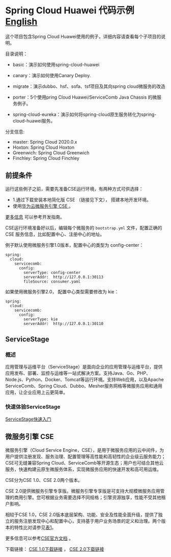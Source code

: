 # Spring Cloud Huawei 代码示例 [English](README.md) 

这个项目包含Spring Cloud Huawei使用的例子，详细内容请查看每个子项目的说明。

目录说明：

- basic：演示如何使用spring-cloud-huawei

- canary：演示如何使用Canary Deploy.
- migrate：演示dubbo、hsf、sofa、tsf项目及其向spring cloud微服务的改造
- porter：5个使用pring Cloud Huawei/ServiceComb Java Chassis 的微服务例子。
- spring-cloud-eureka：演示如何将spring-cloud原生服务转化为spring-cloud-huawei服务。

分支信息:

* master: Spring Cloud 2020.0.x
* Hoxton: Spring Cloud Hoxton
* Greenwich: Spring Cloud Greenwich
* Finchley: Spring Cloud Finchley


## 前提条件

运行这些例子之前，需要先准备CSE运行环境，有两种方式可供选择：

* 1.通过下载安装本地简化版 CSE （链接见下文）， 搭建本地开发环境。
* 使用[华为云微服务引擎 CSE ](https://support.huaweicloud.com/devg-servicestage/ss-devg-0002.html) 。

[更多信息](https://support.huaweicloud.com/devg-servicestage/ss-devg-0006.html) 可以参考开发指南。

CSE运行环境准备好以后，编辑每个微服务的 `bootstrap.yml` 文件，配置正确的 CSE  服务信息，比如配置中心、注册中心的地址。

例子默认使用微服务引擎1.0版本，配置中心的类型为 config-center：

```
spring:
  cloud:
    servicecomb:
      config:
        serverType: config-center
        serverAddr:  http://127.0.0.1:30113
        fileSource: consumer.yaml
```

如果使用微服务引擎2.0， 配置中心类型需要修改为 kie：

```
spring:
  cloud:
    servicecomb:
      config:
        serverType: kie
        serverAddr:  http://127.0.0.1:30110
```

## ServiceStage

### 概述

应用管理与运维平台（ServiceStage）是面向企业的应用管理与运维平台，提供应用发布、部署、监控与运维等一站式解决方案。支持Java、Go、PHP、Node.js、Python、Docker、Tomcat等运行环境。支持Web应用，以及Apache ServiceComb、Spring Cloud、Dubbo、Mesher服务网格等微服务应用和通用应用，让企业应用上云更简单。

### 快速体验ServiceStage

[ServiceStage快速入门](https://support.huaweicloud.com/qs-servicestage/servicestage_qs_0025.html) 

## 微服务引擎 CSE

微服务引擎（Cloud Service Engine，CSE），是用于微服务应用的云中间件，为用户提供注册发现、服务治理、配置管理等高性能和高韧性的企业级云服务能力；CSE可无缝兼容Spring Cloud、ServiceComb等开源生态；用户也可结合其他云服务，快速构建云原生微服务体系，实现微服务应用的快速开发和高可用运维。 

CSE分为CSE 1.0、CSE 2.0两个版本。

CSE 2.0提供微服务引擎专享版。微服务引擎专享版是可支持大规模微服务应用管理的商用引擎。您可根据业务需要选择不同规格；引擎资源独享，性能不受其他租户影响。

相较于CSE 1.0，CSE 2.0版本底层架构、功能、安全及性能全面升级，提供了独立的服务注册发现中心和配置中心，支持基于用户业务场景的定义和治理。两个版本的特性比对请参见[表1](https://support.huaweicloud.com/productdesc-cse/cse_productdesc_0001.html#cse_productdesc_0001__table88531734172219)。

更多信息可以参考[CSE官方文档](https://support.huaweicloud.com/wtsnew-cse/index.html) 。

下载链接： [CSE 1.0下载链接](https://support.huaweicloud.com/devg-servicestage/ss-devg-0034.html) ， [CSE 2.0下载链接](https://support.huaweicloud.com/devg-cse/cse_devg_0036.html)  
